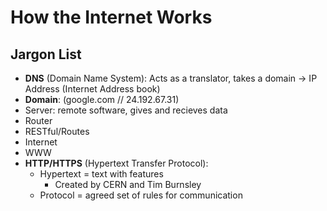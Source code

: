 # How the Internet Works

## Jargon List
- **DNS** (Domain Name System):
  Acts as a translator, takes a domain -> IP Address (Internet Address book)
- **Domain**: 
  (google.com // 24.192.67.31)
- Server: remote software, gives and recieves data
- Router
- RESTful/Routes
- Internet
- WWW
- **HTTP/HTTPS** (Hypertext Transfer Protocol):
  + Hypertext = text with features
    * Created by CERN and Tim Burnsley
  + Protocol = agreed set of rules for communication

